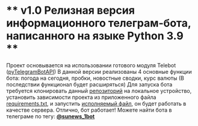 # ** v1.0 Релизная версия информационного телеграм-бота, написанного на языке Python 3.9 **
Проект основывается на использовании готового модуля Telebot ([pyTelegramBotAPI](https://github.com/eternnoir/pyTelegramBotAPI))
В данной версии реализованы 4 основные функции бота: погода на сегодня, пробки, новостные сводки, курс валюты (В последствии функционал будет расширяться)
Для запуска бота требуется клонировать данный [репозиторий](https://github.com/mtz0-o/sunews.tg) на локальное устройство, установить зависимости проекта из приложенного файла [requirements.txt](https://github.com/mtz0-o/sunews.tg/blob/main/requirements.txt), и запустить [исполняемый файл](https://github.com/mtz0-o/sunews.tg/blob/main/bot.py), он будет работать в качестве сервера. Отлично, бот работает! Можете найти бота в телеграме по тегу: [**@sunews_1bot**](https://t.me/sunews_1bot)
